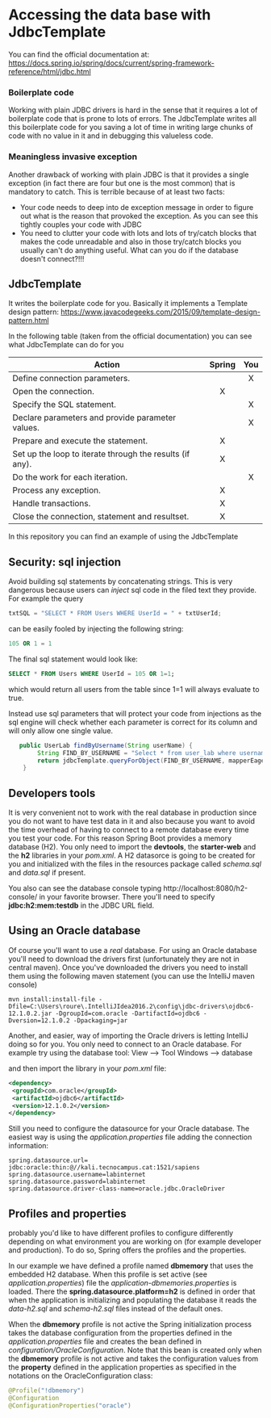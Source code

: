 # Accessing the data base with JdbcTemplate

You can find the official documentation at: https://docs.spring.io/spring/docs/current/spring-framework-reference/html/jdbc.html

### Boilerplate code
Working with plain JDBC drivers is hard in the sense that it requires a lot of boilerplate code that is prone to lots of errors.
The JdbcTemplate writes all this boilerplate code for you saving a lot of time in writing large chunks of code with no 
value in it and in debugging this valueless code.

### Meaningless invasive exception
Another drawback of working with plain JDBC is that it provides a single exception (in fact there are four but one is the most common)
that is mandatory to catch. This is terrible because of at least two facts:
* Your code needs to deep into de exception message in order to figure out what is the reason that provoked the exception. 
As you can see this tightly couples your code with JDBC
* You need to clutter your code with lots and lots of try/catch blocks that makes the code unreadable and also in those try/catch
blocks you usually can't do anything useful. What can you do if the database doesn't connect?!!!

## JdbcTemplate
It writes the boilerplate code for you. Basically it implements a Template design pattern: 
https://www.javacodegeeks.com/2015/09/template-design-pattern.html

In the following table (taken from the official documentation) you can see what JdbcTemplate can do for you

| Action | Spring | You |
| ------ |:------:|:---:|
| Define connection parameters. |   | X |
| Open the connection.          | X |   |
| Specify the SQL statement.    |   | X |
| Declare parameters and provide parameter values. |   | X |
| Prepare and execute the statement.| X |   |
| Set up the loop to iterate through the results (if any). | X |   |
| Do the work for each iteration. |   | X |
| Process any exception. | X |   |
| Handle transactions.   | X |   |
| Close the connection, statement and resultset. | X |   |
 
In this repository you can find an example of using the JdbcTemplate

## Security: sql injection
Avoid building sql statements by concatenating strings. This is very dangerous because users can *inject* sql code in the 
filed text they provide. For example the query
```java
txtSQL = "SELECT * FROM Users WHERE UserId = " + txtUserId;
```
can be easily fooled by injecting the following string:
 
```sql
105 OR 1 = 1
```

The final sql statement would look like:
```sql
SELECT * FROM Users WHERE UserId = 105 OR 1=1;
```
which would return all users from the table since 1=1 will always evaluate to true.

Instead use sql parameters that will protect your code from injections as the sql engine will check whether each parameter is correct
for its column and will only allow one single value.
```java
   public UserLab findByUsername(String userName) {
        String FIND_BY_USERNAME = "Select * from user_lab where username = ?";
        return jdbcTemplate.queryForObject(FIND_BY_USERNAME, mapperEager, userName);
    }
```

## Developers tools
It is very convenient not to work with the real database in production since you do not want to have test data in it and also because you want to 
avoid the time overhead of having to connect to a remote database every time you test your code. For this reason Spring Boot provides a 
memory database (H2). You only
need to import the **devtools**, the **starter-web** and the **h2** libraries in your *pom.xml*. A H2 datasorce is going to be created
for you and initialized with the files in the resources package called *schema.sql* and *data.sql* if present. 

You also can see the database console typing http://localhost:8080/h2-console/ in your favorite browser. There you'll need to specify 
**jdbc:h2:mem:testdb** in the JDBC URL field. 

## Using an Oracle database
Of course you'll want to use a *real* database. For using an Oracle database you'll need to download the drivers first (unfortunately
they are not in central maven). Once you've downloaded the drivers you need to install them using the following maven statement (you can use
the IntelliJ maven console)
```
mvn install:install-file -Dfile=C:\Users\roure\.IntelliJIdea2016.2\config\jdbc-drivers\ojdbc6-12.1.0.2.jar -DgroupId=com.oracle -DartifactId=ojdbc6 -Dversion=12.1.0.2 -Dpackaging=jar
```

Another, and easier, way of importing the Oracle drivers is letting IntelliJ doing so for you. You only need to connect to an Oracle 
database. For example try using the database tool: View --> Tool Windows --> database

and then import the library in your *pom.xml* file:
```xml
<dependency>
 <groupId>com.oracle</groupId>
 <artifactId>ojdbc6</artifactId>
 <version>12.1.0.2</version>
</dependency>
```
Still you need to configure the datasource for your Oracle database. The easiest way is using the *application.properties* file 
adding the connection information:
```
spring.datasource.url= jdbc:oracle:thin:@//kali.tecnocampus.cat:1521/sapiens
spring.datasource.username=labinternet
spring.datasource.password=labinternet
spring.datasource.driver-class-name=oracle.jdbc.OracleDriver
```

## Profiles and properties
probably you'd like to have different profiles to configure differently depending on what environment you are working on 
(for example developer and production). To do so, Spring offers the profiles and the properties.

In our example we have defined a profile named **dbmemory** that uses the embedded H2 database. When this profile is set 
active (see *application.properties*) file the *application-dbmemories.properties* is loaded. There the **spring.datasource.platform=h2**
is defined in order that when the application is initializing and populating the database it reads the *data-h2.sql* and 
*schema-h2.sql* files instead of the default ones.

When the **dbmemory** profile is not active the Spring initialization process takes the database configuration from the 
properties defined in the *application.properties* file and creates the bean defined in *configuration/OracleConfiguration*.
Note that this bean is created only when the **dbmemory** profile is not active and takes the configuration values from the 
**property** defined in the application properties as specified in the notations on the OracleConfiguration class:
```java
@Profile("!dbmemory")
@Configuration
@ConfigurationProperties("oracle")
```
